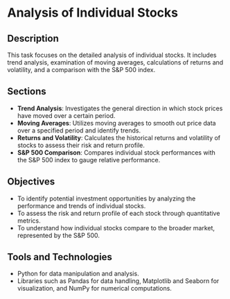 # Analysis of Individual Stocks

## Description
This task focuses on the detailed analysis of individual stocks. It includes trend analysis, examination of moving averages, calculations of returns and volatility, and a comparison with the S&P 500 index. 

## Sections
- **Trend Analysis**: Investigates the general direction in which stock prices have moved over a certain period.
- **Moving Averages**: Utilizes moving averages to smooth out price data over a specified period and identify trends.
- **Returns and Volatility**: Calculates the historical returns and volatility of stocks to assess their risk and return profile.
- **S&P 500 Comparison**: Compares individual stock performances with the S&P 500 index to gauge relative performance.

## Objectives
- To identify potential investment opportunities by analyzing the performance and trends of individual stocks.
- To assess the risk and return profile of each stock through quantitative metrics.
- To understand how individual stocks compare to the broader market, represented by the S&P 500.

## Tools and Technologies
- Python for data manipulation and analysis.
- Libraries such as Pandas for data handling, Matplotlib and Seaborn for visualization, and NumPy for numerical computations.
